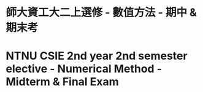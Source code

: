 # 師大資工大二上選修 - 數值方法 - 期中 & 期末考
# NTNU CSIE 2nd year 2nd semester elective - Numerical Method - Midterm & Final Exam
